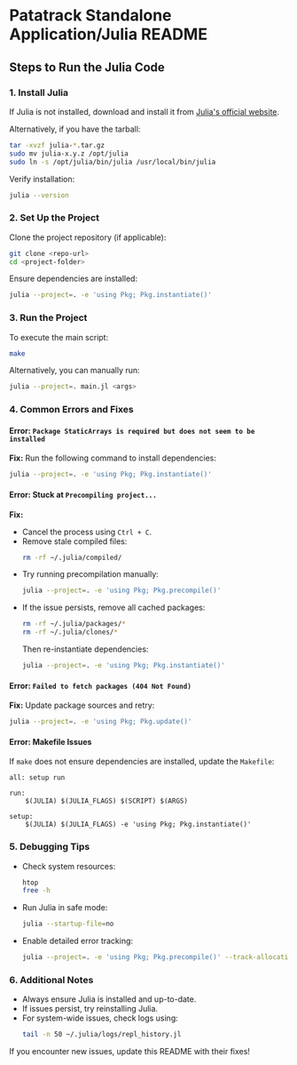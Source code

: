 # Patatrack Standalone Application/Julia README

## Steps to Run the Julia Code

### **1. Install Julia**
If Julia is not installed, download and install it from [Julia's official website](https://julialang.org/downloads/).

Alternatively, if you have the tarball:
```bash
tar -xvzf julia-*.tar.gz
sudo mv julia-x.y.z /opt/julia
sudo ln -s /opt/julia/bin/julia /usr/local/bin/julia
```
Verify installation:
```bash
julia --version
```

### **2. Set Up the Project**
Clone the project repository (if applicable):
```bash
git clone <repo-url>
cd <project-folder>
```

Ensure dependencies are installed:
```bash
julia --project=. -e 'using Pkg; Pkg.instantiate()'
```

### **3. Run the Project**
To execute the main script:
```bash
make
```
Alternatively, you can manually run:
```bash
julia --project=. main.jl <args>
```

### **4. Common Errors and Fixes**

#### **Error: `Package StaticArrays is required but does not seem to be installed`**
**Fix:** Run the following command to install dependencies:
```bash
julia --project=. -e 'using Pkg; Pkg.instantiate()'
```

#### **Error: Stuck at `Precompiling project...`**
**Fix:**
- Cancel the process using `Ctrl + C`.
- Remove stale compiled files:
  ```bash
  rm -rf ~/.julia/compiled/
  ```
- Try running precompilation manually:
  ```bash
  julia --project=. -e 'using Pkg; Pkg.precompile()'
  ```
- If the issue persists, remove all cached packages:
  ```bash
  rm -rf ~/.julia/packages/*
  rm -rf ~/.julia/clones/*
  ```
  Then re-instantiate dependencies:
  ```bash
  julia --project=. -e 'using Pkg; Pkg.instantiate()'
  ```

#### **Error: `Failed to fetch packages (404 Not Found)`**
**Fix:** Update package sources and retry:
```bash
julia --project=. -e 'using Pkg; Pkg.update()'
```

#### **Error: Makefile Issues**
If `make` does not ensure dependencies are installed, update the `Makefile`:
```make
all: setup run

run:
	$(JULIA) $(JULIA_FLAGS) $(SCRIPT) $(ARGS)

setup:
	$(JULIA) $(JULIA_FLAGS) -e 'using Pkg; Pkg.instantiate()'
```

### **5. Debugging Tips**
- Check system resources:
  ```bash
  htop
  free -h
  ```
- Run Julia in safe mode:
  ```bash
  julia --startup-file=no
  ```
- Enable detailed error tracking:
  ```bash
  julia --project=. -e 'using Pkg; Pkg.precompile()' --track-allocation=user
  ```

### **6. Additional Notes**
- Always ensure Julia is installed and up-to-date.
- If issues persist, try reinstalling Julia.
- For system-wide issues, check logs using:
  ```bash
  tail -n 50 ~/.julia/logs/repl_history.jl
  ```

If you encounter new issues, update this README with their fixes!

